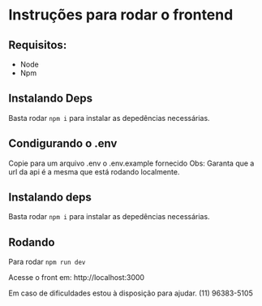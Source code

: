 # Instruções para rodar o frontend

## Requisitos:

- Node
- Npm

## Instalando Deps

Basta rodar `npm i` para instalar as depedências necessárias.

## Condigurando o .env

Copie para um arquivo .env o .env.example fornecido
Obs: Garanta que a url da api é a mesma que está rodando localmente.

## Instalando deps

Basta rodar `npm i` para instalar as depedências necessárias.

## Rodando

Para rodar `npm run dev`

Acesse o front em: http://localhost:3000

Em caso de dificuldades estou à disposição para ajudar.
(11) 96383-5105
